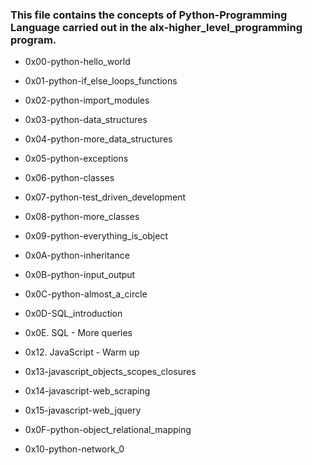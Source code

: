### This file contains the concepts of Python-Programming Language carried out in the alx-higher_level_programming program.

- 0x00-python-hello_world

- 0x01-python-if_else_loops_functions

- 0x02-python-import_modules

- 0x03-python-data_structures

- 0x04-python-more_data_structures

- 0x05-python-exceptions

- 0x06-python-classes

- 0x07-python-test_driven_development

- 0x08-python-more_classes

- 0x09-python-everything_is_object

- 0x0A-python-inheritance

- 0x0B-python-input_output

- 0x0C-python-almost_a_circle

- 0x0D-SQL_introduction

- 0x0E. SQL - More queries

- 0x12. JavaScript - Warm up

- 0x13-javascript_objects_scopes_closures

- 0x14-javascript-web_scraping

- 0x15-javascript-web_jquery

- 0x0F-python-object_relational_mapping

- 0x10-python-network_0